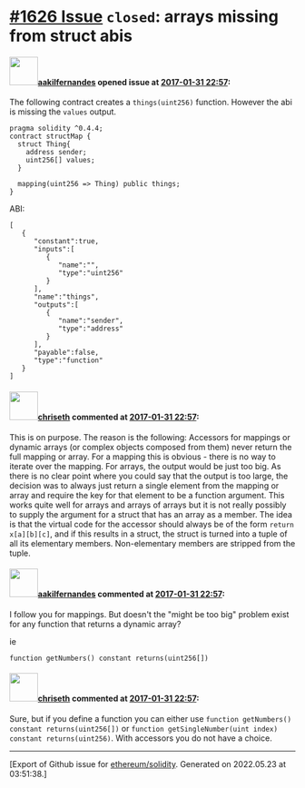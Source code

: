# [\#1626 Issue](https://github.com/ethereum/solidity/issues/1626) `closed`: arrays missing from struct abis

#### <img src="https://avatars.githubusercontent.com/u/1577353?u=04b67112d6f4b43f526da3cb9fd88aeb18223b22&v=4" width="50">[aakilfernandes](https://github.com/aakilfernandes) opened issue at [2017-01-31 22:57](https://github.com/ethereum/solidity/issues/1626):

The following contract creates a `things(uint256)` function. However the abi is missing the `values` output.

```
pragma solidity ^0.4.4;
contract structMap {
  struct Thing{
    address sender;
    uint256[] values;
  }

  mapping(uint256 => Thing) public things;
}
```

ABI:

```
[
   {
      "constant":true,
      "inputs":[
         {
            "name":"",
            "type":"uint256"
         }
      ],
      "name":"things",
      "outputs":[
         {
            "name":"sender",
            "type":"address"
         }
      ],
      "payable":false,
      "type":"function"
   }
]
```

#### <img src="https://avatars.githubusercontent.com/u/9073706?v=4" width="50">[chriseth](https://github.com/chriseth) commented at [2017-01-31 22:57](https://github.com/ethereum/solidity/issues/1626#issuecomment-276522534):

This is on purpose. The reason is the following:
Accessors for mappings or dynamic arrays (or complex objects composed from them) never return the full mapping or array. For a mapping this is obvious - there is no way to iterate over the mapping. For arrays, the output would be just too big. As there is no clear point where you could say that the output is too large, the decision was to always just return a single element from the mapping or array and require the key for that element to be a function argument. This works quite well for arrays and arrays of arrays but it is not really possibly to supply the argument for a struct that has an array as a member. The idea is that the virtual code for the accessor should always be of the form `return x[a][b][c]`, and if this results in a struct, the struct is turned into a tuple of all its elementary members. Non-elementary members are stripped from the tuple.

#### <img src="https://avatars.githubusercontent.com/u/1577353?u=04b67112d6f4b43f526da3cb9fd88aeb18223b22&v=4" width="50">[aakilfernandes](https://github.com/aakilfernandes) commented at [2017-01-31 22:57](https://github.com/ethereum/solidity/issues/1626#issuecomment-276527437):

I follow you for mappings. But doesn't the "might be too big" problem exist for any function that returns a dynamic array?

ie

`function getNumbers() constant returns(uint256[])`

#### <img src="https://avatars.githubusercontent.com/u/9073706?v=4" width="50">[chriseth](https://github.com/chriseth) commented at [2017-01-31 22:57](https://github.com/ethereum/solidity/issues/1626#issuecomment-276931938):

Sure, but if you define a function you can either use
`function getNumbers() constant returns(uint256[])` or `function getSingleNumber(uint index) constant returns(uint256)`. With accessors you do not have a choice.


-------------------------------------------------------------------------------



[Export of Github issue for [ethereum/solidity](https://github.com/ethereum/solidity). Generated on 2022.05.23 at 03:51:38.]
